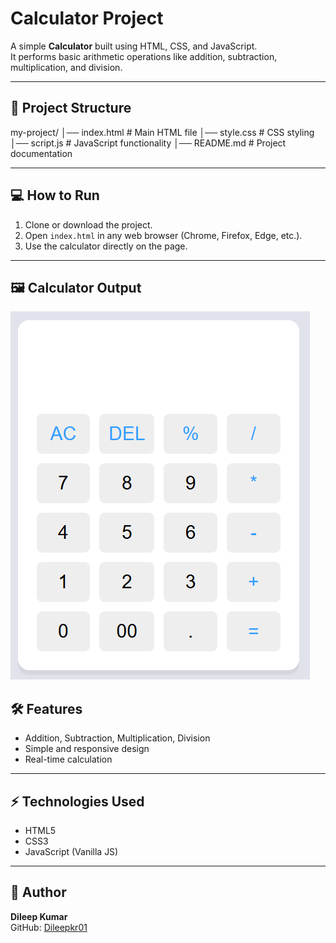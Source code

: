 # Calculator Project

A simple **Calculator** built using HTML, CSS, and JavaScript.  
It performs basic arithmetic operations like addition, subtraction, multiplication, and division.

-----

## 📁 Project Structure

my-project/
│── index.html # Main HTML file
│── style.css # CSS styling
│── script.js # JavaScript functionality
│── README.md # Project documentation


-----

## 💻 How to Run

1. Clone or download the project.
2. Open `index.html` in any web browser (Chrome, Firefox, Edge, etc.).
3. Use the calculator directly on the page.

---
## 🖼 Calculator Output

![image alt](https://github.com/Dileepkr01/Calculator-App/blob/11a0961be183f96eb9ba978301ea3c221bcd3e24/Calculatorimg.png)



## 🛠 Features

- Addition, Subtraction, Multiplication, Division
- Simple and responsive design
- Real-time calculation

----

## ⚡ Technologies Used

- HTML5
- CSS3
- JavaScript (Vanilla JS)

----

## 📌 Author

**Dileep Kumar**  
GitHub: [Dileepkr01](https://github.com/Dileepkr01)



